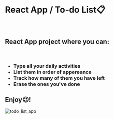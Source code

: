  <h1>React App / To-do List📋</h1>
<br>
 <h2>React App project where you can: </h2>
 <br>
 <h3><ul>
 <li>Type all your daily activities</li>
 <li>List them in order of appereance</li>
 <li>Track how many of them you have left</li>
 <li>Erase the ones you've done</li>
 </ul> 
 </h3>

 ## Enjoy😉!

![todo_list_app](https://user-images.githubusercontent.com/94227693/192474078-2da0cc3d-0b8d-4bc0-a48f-85d8a36be2da.png)
